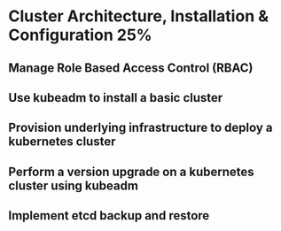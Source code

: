 # Cluster Architecture, Installation & Configuration 25%

## Manage Role Based Access Control (RBAC)

## Use kubeadm to install a basic cluster

## Provision underlying infrastructure to deploy a kubernetes cluster

## Perform a version upgrade on a kubernetes cluster using kubeadm

## Implement etcd backup and restore
